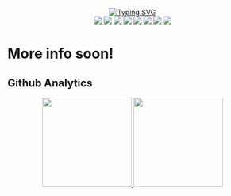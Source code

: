 <p align="center">
<a href="https://git.io/typing-svg"><img src="https://readme-typing-svg.demolab.com?font=Fira+Code&duration=2500&pause=100&multiline=true&width=750&height=120&lines=Bram+van+den+Klinkenberg;--------------------------------------------------;Passionate+Azure+Cloud+Engineer+%E2%98%85+Azure+MVP+%E2%98%85+MCT;Family+man+%E2%98%85+Proud+Father+of+Four+%E2%98%85+ADHD+%E2%98%85+Mental+Health;" alt="Typing SVG" />
</a>
<br/>

<a href="https://www.linkedin.com/in/bram-van-den-klinkenberg/">
    <img src="https://img.shields.io/badge/-Linkedin-blue?style=flat-square&logo=linkedin">
</a>

<a href="https://bramvandenklinkenberg.com/">
    <img src="https://img.shields.io/badge/WordPress-%23117AC9.svg?style=flat-square&logo=WordPress&logoColor=white">
</a>

<a href="https://twitter.com/BramKlinkenberg">
<img src="https://img.shields.io/badge/Twitter-%231DA1F2.svg?style=flat-square&logo=Twitter&logoColor=white">
</a>

<a href="https://www.datacamp.com/profile/bramvandenklinkenberg">
    <img src="https://img.shields.io/badge/Datacamp-05192D?style=flat-square&logo=datacamp&logoColor=03E860">
</a>

<a href="https://www.meetup.com/members/180646052/">
    <img src="https://img.shields.io/badge/Meetup-f64363?style=flat-square&logo=meetup&logoColor=white">
</a>

<a href="https://www.youtube.com/channel/UCtMm7g81SAug88KIjEwroSA">
    <img src="https://img.shields.io/badge/YouTube-%23FF0000.svg?style=flat-square&logo=YouTube&logoColor=white">
</a>

<a href="https://substack.com/profile/125152100-bram-van-den-klinkenberg">
    <img src="https://img.shields.io/badge/Substack-%23006f5c.svg?style=flat-square&logo=substack&logoColor=FF6719">
</a>

<a href="https://mvp.microsoft.com/en-us/PublicProfile/5004684?fullName=Bram%20van%20den%20vd%20Klinkenberg">
    <img src="https://img.shields.io/badge/Microsoft-0078D4?style=flat-square&logo=microsoft&logoColor=white">
</a>

</p>

# More info soon!








## Github Analytics

<p align="center">
  <a href="https://coderstats.net/github/#bramvdklinkenberg">
    <img height="180em" src="https://github-readme-stats-eight-theta.vercel.app/api?username=bramvdklinkenberg&show_icons=true&theme=algolia&include_all_commits=true&count_private=true&line_height=26"/>
    <img height="180em" src="https://github-readme-stats-eight-theta.vercel.app/api/top-langs/?username=bramvdklinkenberg&layout=compact&langs_count=8&theme=algolia&line_height=26"/>
  </a>
</p>
